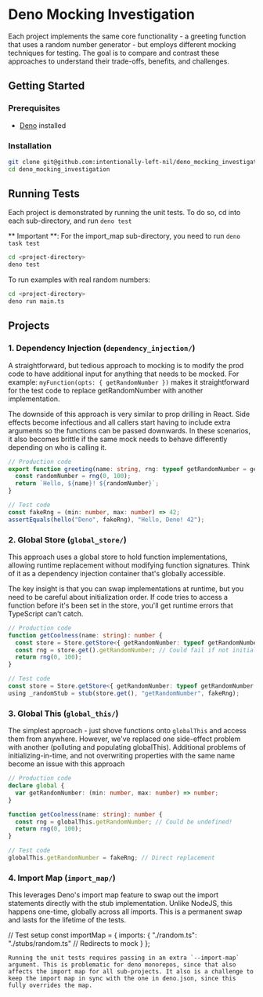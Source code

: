 # Deno Mocking Investigation
Each project implements the same core functionality - a greeting function that uses a random number generator - but employs different mocking techniques for testing. The goal is to compare and contrast these approaches to understand their trade-offs, benefits, and challenges.

## Getting Started

### Prerequisites

- [Deno](https://deno.land/) installed 

### Installation

```bash
git clone git@github.com:intentionally-left-nil/deno_mocking_investigation.git
cd deno_mocking_investigation
```

## Running Tests
Each project is demonstrated by running the unit tests. To do so, cd into each sub-directory, and run `deno test`

** Important **: For the import_map sub-directory, you need to run `deno task test`


```bash
cd <project-directory>
deno test
```

To run examples with real random numbers:

```bash
cd <project-directory>
deno run main.ts
```

## Projects

### 1. Dependency Injection (`dependency_injection/`)

A straightforward, but tedious approach to mocking is to modify the prod code to have additional input for anything that needs to be mocked. For example: `myFunction(opts: { getRandomNumber })` makes it straightforward for the test code to replace getRandomNumber with another implementation.

The downside of this approach is very similar to prop drilling in React. Side effects become infectious and all callers start having to include extra arguments so the functions can be passed downwards. In these scenarios, it also becomes brittle if the same mock needs to behave differently depending on who is calling it.

```typescript
// Production code
export function greeting(name: string, rng: typeof getRandomNumber = getRandomNumber): string {
  const randomNumber = rng(0, 100);
  return `Hello, ${name}! ${randomNumber}`;
}

// Test code
const fakeRng = (min: number, max: number) => 42;
assertEquals(hello("Deno", fakeRng), "Hello, Deno! 42");
```

### 2. Global Store (`global_store/`)

This approach uses a global store to hold function implementations, allowing runtime replacement without modifying function signatures. Think of it as a dependency injection container that's globally accessible.

The key insight is that you can swap implementations at runtime, but you need to be careful about initialization order. If code tries to access a function before it's been set in the store, you'll get runtime errors that TypeScript can't catch.

```typescript
// Production code
function getCoolness(name: string): number {
  const store = Store.getStore<{ getRandomNumber: typeof getRandomNumber }>();
  const rng = store.get().getRandomNumber; // Could fail if not initialized
  return rng(0, 100);
}

// Test code
const store = Store.getStore<{ getRandomNumber: typeof getRandomNumber }>();
using _randomStub = stub(store.get(), "getRandomNumber", fakeRng);
```

### 3. Global This (`global_this/`)

The simplest approach - just shove functions onto `globalThis` and access them from anywhere. However, we've replaced one side-effect problem with another (polluting and populating globalThis). Additional problems of initializing-in-time, and not overwriting properties with the same name become an issue with this approach

```typescript
// Production code
declare global {
  var getRandomNumber: (min: number, max: number) => number;
}

function getCoolness(name: string): number {
  const rng = globalThis.getRandomNumber; // Could be undefined!
  return rng(0, 100);
}

// Test code
globalThis.getRandomNumber = fakeRng; // Direct replacement
```

### 4. Import Map (`import_map/`)

This leverages Deno's import map feature to swap out the import statements directly with the stub implementation. Unlike NodeJS, this happens one-time, globally across all imports. This is a permanent swap and lasts for the lifetime of the tests. 

// Test setup
const importMap = {
  imports: {
    "./random.ts": "./stubs/random.ts" // Redirects to mock
  }
};
```
Running the unit tests requires passing in an extra `--import-map` argument. This is problematic for deno monorepos, since that also affects the import map for all sub-projects. It also is a challenge to keep the import map in sync with the one in deno.json, since this fully overrides the map.

